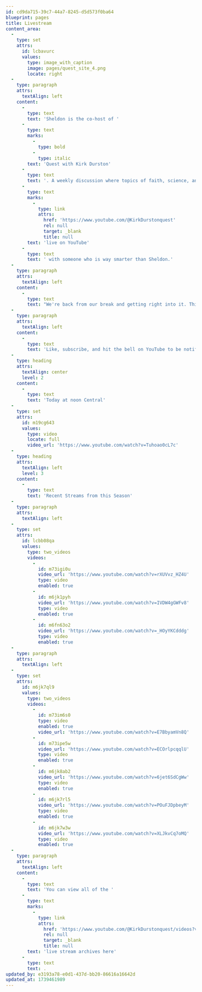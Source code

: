 ```yaml
---
id: cd9da715-39c7-44a7-8245-d5d573f0ba64
blueprint: pages
title: Livestream
content_area:
  -
    type: set
    attrs:
      id: lcbavurc
      values:
        type: image_with_caption
        image: pages/quest_site_4.png
        locate: right
  -
    type: paragraph
    attrs:
      textAlign: left
    content:
      -
        type: text
        text: 'Sheldon is the co-host of '
      -
        type: text
        marks:
          -
            type: bold
          -
            type: italic
        text: 'Quest with Kirk Durston'
      -
        type: text
        text: '. A weekly discussion where topics of faith, science, and philosophy are discussed '
      -
        type: text
        marks:
          -
            type: link
            attrs:
              href: 'https://www.youtube.com/@KirkDurstonquest'
              rel: null
              target: _blank
              title: null
        text: 'live on YouTube'
      -
        type: text
        text: ' with someone who is way smarter than Sheldon.'
  -
    type: paragraph
    attrs:
      textAlign: left
    content:
      -
        type: text
        text: "We're back from our break and getting right into it. This season we'll be discussing the word \"HATE\", Darwin's theory of common descent, politics, and how the world ends (not technically the same thing)."
  -
    type: paragraph
    attrs:
      textAlign: left
    content:
      -
        type: text
        text: 'Like, subscribe, and hit the bell on YouTube to be notified of future streams as well as the well produced videos that Kirk occasionally drops.'
  -
    type: heading
    attrs:
      textAlign: center
      level: 2
    content:
      -
        type: text
        text: 'Today at noon Central'
  -
    type: set
    attrs:
      id: m19cg643
      values:
        type: video
        locate: full
        video_url: 'https://www.youtube.com/watch?v=Tuhoao0cL7c'
  -
    type: heading
    attrs:
      textAlign: left
      level: 3
    content:
      -
        type: text
        text: 'Recent Streams from this Season'
  -
    type: paragraph
    attrs:
      textAlign: left
  -
    type: set
    attrs:
      id: lcbb08qa
      values:
        type: two_videos
        videos:
          -
            id: m73igi0u
            video_url: 'https://www.youtube.com/watch?v=rXUVvz_HZ4U'
            type: video
            enabled: true
          -
            id: m6jk1pyh
            video_url: 'https://www.youtube.com/watch?v=IVDW4gGWFv8'
            type: video
            enabled: true
          -
            id: m6fn63o2
            video_url: 'https://www.youtube.com/watch?v=_HOyYKCdddg'
            type: video
            enabled: true
  -
    type: paragraph
    attrs:
      textAlign: left
  -
    type: set
    attrs:
      id: m6jk7ql9
      values:
        type: two_videos
        videos:
          -
            id: m73im6s0
            type: video
            enabled: true
            video_url: 'https://www.youtube.com/watch?v=E7BbyamVn8Q'
          -
            id: m73ipe5w
            video_url: 'https://www.youtube.com/watch?v=ECOrlpcqqlU'
            type: video
            enabled: true
          -
            id: m6jk8ab2
            video_url: 'https://www.youtube.com/watch?v=6jet6SdCgWw'
            type: video
            enabled: true
          -
            id: m6jk7rl5
            video_url: 'https://www.youtube.com/watch?v=POuFJDpbeyM'
            type: video
            enabled: true
          -
            id: m6jk7w3w
            video_url: 'https://www.youtube.com/watch?v=XLJkvCq7oMQ'
            type: video
            enabled: true
  -
    type: paragraph
    attrs:
      textAlign: left
    content:
      -
        type: text
        text: 'You can view all of the '
      -
        type: text
        marks:
          -
            type: link
            attrs:
              href: 'https://www.youtube.com/@KirkDurstonquest/videos?view=2&sort=dd&live_view=503&shelf_id=0'
              rel: null
              target: _blank
              title: null
        text: 'live stream archives here'
      -
        type: text
        text: .
updated_by: e3193a78-e0d1-437d-bb20-86616a16642d
updated_at: 1739461989
---
```

